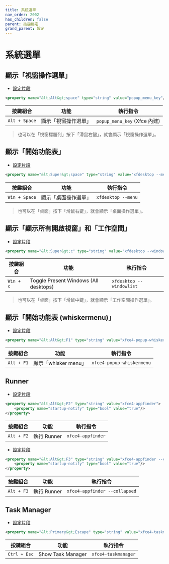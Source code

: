 ```yaml
---
title: 系統選單
nav_order: 2002
has_children: false
parent: 按鍵綁定
grand_parent: 設定
---
```



# 系統選單


## 顯示「視窗操作選單」

* [設定片段](https://github.com/samwhelp/manjaro-xfce-adjustment/tree/main/prototype/main/xfce-config/Main/asset/overlay/etc/skel/.config/xfce4/xfconf/xfce-perchannel-xml/xfce4-keyboard-shortcuts.xml#L166)


``` xml
<property name="&lt;Alt&gt;space" type="string" value="popup_menu_key"/>
```

| 按鍵組合           | 功能        | 執行指令             |
| ----------------- | ------------ | -------------------- |
| `Alt + Space`  | 顯示「視窗操作選單」 | `popup_menu_key` (Xfce 內建) |

> 也可以在「視窗標題列」按下「滑鼠右鍵」，就會顯示「視窗操作選單」。


## 顯示「開始功能表」

* [設定片段](https://github.com/samwhelp/manjaro-xfce-adjustment/tree/main/prototype/main/xfce-config/Main/asset/overlay/etc/skel/.config/xfce4/xfconf/xfce-perchannel-xml/xfce4-keyboard-shortcuts.xml#L63)


``` xml
<property name="&lt;Super&gt;space" type="string" value="xfdesktop --menu"/>
```

| 按鍵組合           | 功能        | 執行指令             |
| ----------------- | ------------ | -------------------- |
| `Win + Space`  | 顯示「桌面操作選單」 | `xfdesktop --menu` |

> 也可以在「桌面」按下「滑鼠右鍵」，就會顯示「桌面操作選單」。


## 顯示「顯示所有開啟視窗」和「工作空間」

* [設定片段](https://github.com/samwhelp/manjaro-xfce-adjustment/tree/main/prototype/main/xfce-config/Main/asset/overlay/etc/skel/.config/xfce4/xfconf/xfce-perchannel-xml/xfce4-keyboard-shortcuts.xml#L64)


``` xml
<property name="&lt;Super&gt;c" type="string" value="xfdesktop --windowlist"/>
```

| 按鍵組合           | 功能        | 執行指令             |
| ----------------- | ------------ | -------------------- |
| `Win + c`  | Toggle Present Windows (All desktops) | `xfdesktop --windowlist` |

> 也可以在「桌面」按下「滑鼠中鍵」，就會顯示「工作空間操作選單」。



## 顯示「開始功能表 (whiskermenu)」

* [設定片段](https://github.com/samwhelp/manjaro-xfce-adjustment/tree/main/prototype/main/xfce-config/Main/asset/overlay/etc/skel/.config/xfce4/xfconf/xfce-perchannel-xml/xfce4-keyboard-shortcuts.xml#L43)


``` xml
<property name="&lt;Alt&gt;F1" type="string" value="xfce4-popup-whiskermenu"/>
```

| 按鍵組合           | 功能        | 執行指令             |
| ----------------- | ------------ | -------------------- |
| `Alt + F1`  | 顯示「whisker menu」 | `xfce4-popup-whiskermenu` |


## Runner

* [設定片段](https://github.com/samwhelp/manjaro-xfce-adjustment/tree/main/prototype/main/xfce-config/Main/asset/overlay/etc/skel/.config/xfce4/xfconf/xfce-perchannel-xml/xfce4-keyboard-shortcuts.xml#L44-L46)

``` xml
<property name="&lt;Alt&gt;F2" type="string" value="xfce4-appfinder">
	<property name="startup-notify" type="bool" value="true"/>
</property>
```

| 按鍵組合           | 功能        | 執行指令             |
| ----------------- | ------------ | -------------------- |
| `Alt + F2`  | 執行 Runner | `xfce4-appfinder` |


* [設定片段](https://github.com/samwhelp/manjaro-xfce-adjustment/tree/main/prototype/main/xfce-config/Main/asset/overlay/etc/skel/.config/xfce4/xfconf/xfce-perchannel-xml/xfce4-keyboard-shortcuts.xml#L47-L49)

``` xml
<property name="&lt;Alt&gt;F3" type="string" value="xfce4-appfinder --collapsed">
	<property name="startup-notify" type="bool" value="true"/>
</property>
```

| 按鍵組合           | 功能        | 執行指令             |
| ----------------- | ------------ | -------------------- |
| `Alt + F3`  | 執行 Runner | `xfce4-appfinder --collapsed` |


## Task Manager

* [設定片段](https://github.com/samwhelp/manjaro-xfce-adjustment/tree/main/prototype/main/xfce-config/Main/asset/overlay/etc/skel/.config/xfce4/xfconf/xfce-perchannel-xml/xfce4-keyboard-shortcuts.xml#L59)

``` xml
<property name="&lt;Primary&gt;Escape" type="string" value="xfce4-taskmanager"/>
```

| 按鍵組合           | 功能        | 執行指令             |
| ----------------- | ------------ | -------------------- |
| `Ctrl + Esc`  | Show Task Manager | `xfce4-taskmanager` |


